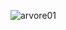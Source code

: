 

![arvore01](https://user-images.githubusercontent.com/33932398/105798204-61664400-5f70-11eb-88c0-82ec1e69a557.png)
